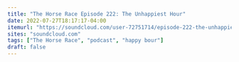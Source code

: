 ```yaml
---
title: "The Horse Race Episode 222: The Unhappiest Hour"
date: 2022-07-27T18:17:17-04:00
itemurl: "https://soundcloud.com/user-72751714/episode-222-the-unhappiest-hour"
sites: "soundcloud.com"
tags: ["The Horse Race", "podcast", "happy bour"]
draft: false
---
```


